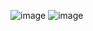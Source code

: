 ![image](https://github.com/grenzdezibel/IT-Forensik/assets/141055591/5907999f-3877-47ef-9a86-a031a0f605da)
![image](https://github.com/grenzdezibel/IT-Forensik/assets/141055591/f8dca663-ad3e-429b-a5ba-63a2a056ea9e)
